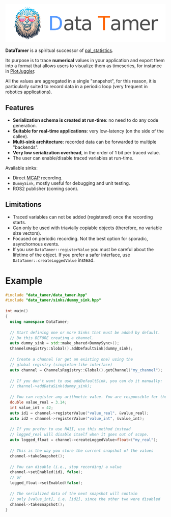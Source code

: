 ![Data Tamer](data_tamer_logo.png)

**DataTamer** is a spiritual successor of [pal_statistics](https://github.com/pal-robotics/pal_statistics).

Its purpose is to trace **numerical** values in your application and export them into a
format that allows users to visualize them as timeseries, 
for instance in [PlotJuggler](https://github.com/facontidavide/PlotJuggler).

All the values are aggregated in a single "snapshot", for this reason, it is particularly 
suited to record data in a periodic loop (very frequent in robotics applications).

## Features

- **Serialization schema is created at run-time**: no need to do any code generation.
- **Suitable for real-time applications**: very low-latency (on the side of the callee).
- **Multi-sink architecture**: recorded data can be forwarded to multiple "backends". 
- **Very low serialization overhead**, in the order of 1 bit per traced value.
- The user can enable/disable traced variables at run-time.

Available sinks:

- Direct [MCAP](https://mcap.dev/) recording.
- `DummySink`, mostly useful for debugging and unit testing.
- ROS2 publisher (coming soon). 

## Limitations

- Traced variables can not be added (registered) once the recording starts.
- Can only be used with triavially copiable objects (therefore, no variable size vectors).
- Focused on periodic recording. Not the best option for sporadic, asynchornous events.
- If you use `DataTamer::registerValue` you must be careful about the lifetime of the
object. If you prefer a safer interface, use `DataTamer::createLoggedValue` instead.

# Example

```cpp
#include "data_tamer/data_tamer.hpp"
#include "data_tamer/sinks/dummy_sink.hpp"

int main()
{
  using namespace DataTamer;

  // Start defining one or more Sinks that must be added by default.
  // Do this BEFORE creating a channel.
  auto dummy_sink = std::make_shared<DummySync>();
  ChannelsRegistry::Global().addDefaultSink(dummy_sink);

  // Create a channel (or get an existing one) using the 
  // global registry (singleton-like interface)
  auto channel = ChannelsRegistry::Global().getChannel("my_channel");

  // If you don't want to use addDefaultSink, you can do it manually:
  // channel->addDataSink(dummy_sink);

  // You can register any arithmetic value. You are responsible for their lifetime
  double value_real = 3.14;
  int value_int = 42;
  auto id1 = channel->registerValue("value_real", &value_real);
  auto id2 = channel->registerValue("value_int", &value_int);

  // If you prefer to use RAII, use this method instead
  // logged_real will disable itself when it goes out of scope.
  auto logged_float = channel->createLoggedValue<float>("my_real");

  // This is the way you store the current snapshot of the values
  channel->takeSnapshot();

  // You can disable (i.e., stop recording) a value
  channel->setEnabled(id1, false);
  // or
  logged_float->setEnabled(false);

  // The serialized data of the next snapshot will contain
  // only [value_int], i.e. [id2], since the other two were disabled
  channel->takeSnapshot();
}
```
